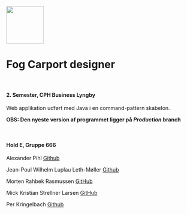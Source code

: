 <img src="https://github.com/Jean-Poul/Eksamensprojekt_Fog/blob/Production/Img/FogLogo.png" height="100px" width="100px">

<br>

# Fog Carport designer

<br>

#### 2. Semester, CPH Business Lyngby</h2>
Web applikation udført med Java i en command-pattern skabelon.

**OBS: Den nyeste version af programmet ligger på *Production* branch**

<br>

#### Hold E, Gruppe 666

Alexander Pihl [Github](https://github.com/AlexanderPihl)

Jean-Poul Wilhelm Luplau Leth-Møller [Github](https://github.com/Jean-Poul)

Morten Rahbek Rasmussen [GitHub](https://github.com/Amazingh0rse)

Mick Kristian Strellner Larsen [GitHub](https://github.com/MivleDK)

Per Kringelbach [Github](https://github.com/cph-pk)

<br>